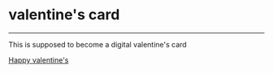 # valentine's card
---
This is supposed to become a digital valentine's card

[Happy valentine's](https://jg-exe.github.io/valentines/)
